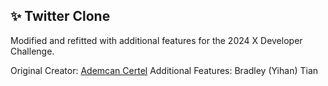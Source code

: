 ## ✨ Twitter Clone

Modified and refitted with additional features for the 2024 X Developer Challenge.

Original Creator: [Ademcan Certel](https://github.com/AdemCanCertel-zz/twitter-clone)
Additional Features: Bradley (Yihan) Tian